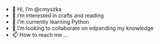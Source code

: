 - 👋 Hi, I’m @cmyszka
- 👀 I’m interested in crafts and reading
- 🌱 I’m currently learning Python
- 💞️ I’m looking to collaborate on edpanding my knowledge
- 📫 How to reach me ...

<!---
cmyszka/cmyszka is a ✨ special ✨ repository because its `README.md` (this file) appears on your GitHub profile.
You can click the Preview link to take a look at your changes.
--->
